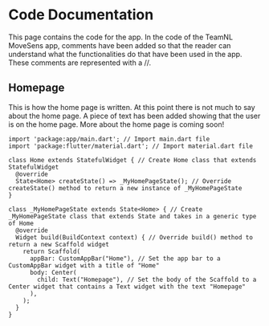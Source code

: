 # Code Documentation
This page contains the code for the app. In the code of the TeamNL MoveSens app, comments have been added so that the reader can understand what the functionalities do that have been used in the app. These comments are represented with a //. 
## Homepage
This is how the home page is written. At this point there is not much to say about the home page. A piece of text has been added showing that the user is on the home page. More about the home page is coming soon!

```
import 'package:app/main.dart'; // Import main.dart file
import 'package:flutter/material.dart'; // Import material.dart file

class Home extends StatefulWidget { // Create Home class that extends StatefulWidget
  @override
  State<Home> createState() => _MyHomePageState(); // Override createState() method to return a new instance of _MyHomePageState
}

class _MyHomePageState extends State<Home> { // Create _MyHomePageState class that extends State and takes in a generic type of Home
  @override
  Widget build(BuildContext context) { // Override build() method to return a new Scaffold widget
    return Scaffold(
      appBar: CustomAppBar("Home"), // Set the app bar to a CustomAppBar widget with a title of "Home"
      body: Center(
        child: Text("Homepage"), // Set the body of the Scaffold to a Center widget that contains a Text widget with the text "Homepage"
      ),
    );
  }
}
```

